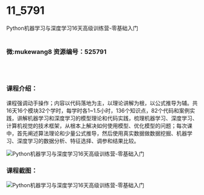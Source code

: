 # 11_5791
Python机器学习与深度学习16天高级训练营-零基础入门
<br/></br>
<h3>微:mukewang8 资源编号：525791</h3>
<br/></br>
<h3>课程介绍：</h3>
<p>课程强调动手操作；内容以代码落地为主，以理论讲解为根，以公式推导为辅。共16天16个模块32个学时，每学时各1~1.5小时，136个知识点，82个代码和案例实践，讲解机器学习和深度学习的模型理论和代码实践，梳理机器学习、深度学习、计算机视觉的技术框架，从根本上解决如何使用模型、优化模型的问题；每次课中，首先阐述算法理论和少量公式推导，然后使用真实数据做数据挖掘、机器学习、深度学习的数据分析、特征选择、调参和结果比较。</p>
<p><img src="https://www.ko996.com/wp-content/uploads/img/2019/07/356-5.jpg" alt="Python机器学习与深度学习16天高级训练营-零基础入门"></p>
<h3>课程截图：</h3>
<p><img src="https://www.ko996.com/wp-content/uploads/img/2019/07/2-54.png" alt="Python机器学习与深度学习16天高级训练营-零基础入门"></p>
